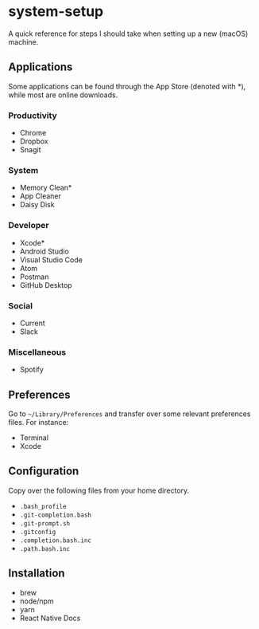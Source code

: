 # system-setup
A quick reference for steps I should take when setting up a new (macOS) machine.

## Applications
Some applications can be found through the App Store (denoted with \*), while most are online downloads.

### Productivity
* Chrome
* Dropbox
* Snagit

### System
* Memory Clean\*
* App Cleaner
* Daisy Disk

### Developer
* Xcode\*
* Android Studio
* Visual Studio Code
* Atom
* Postman
* GitHub Desktop

### Social
* Current
* Slack

### Miscellaneous
* Spotify

## Preferences
Go to `~/Library/Preferences` and transfer over some relevant preferences files. For instance:

* Terminal
* Xcode

## Configuration
Copy over the following files from your home directory.

* `.bash_profile`
* `.git-completion.bash`
* `.git-prompt.sh`
* `.gitconfig`
* `.completion.bash.inc`
* `.path.bash.inc`

## Installation

* brew
* node/npm
* yarn
* React Native Docs


